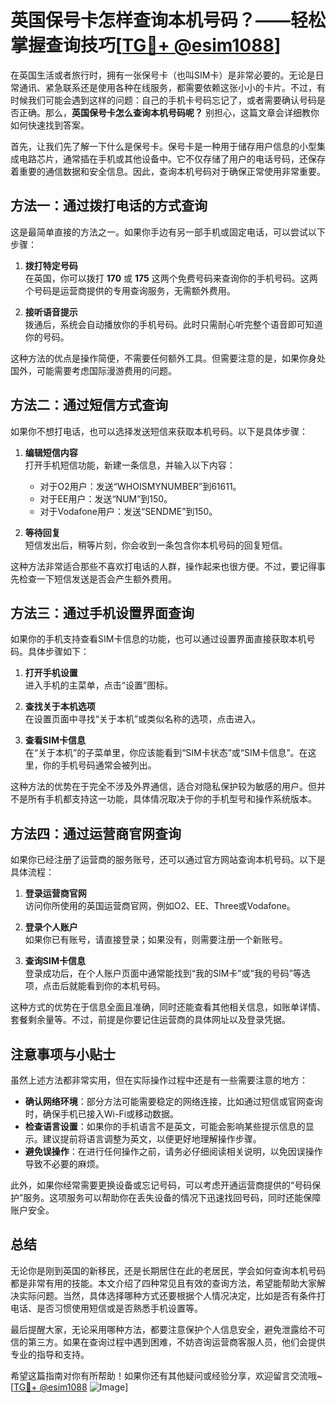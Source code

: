 # 英国保号卡怎样查询本机号码？——轻松掌握查询技巧[[TG💪+ @esim1088](https://t.me/s/esim1088)]

在英国生活或者旅行时，拥有一张保号卡（也叫SIM卡）是非常必要的。无论是日常通讯、紧急联系还是使用各种在线服务，都需要依赖这张小小的卡片。不过，有时候我们可能会遇到这样的问题：自己的手机卡号码忘记了，或者需要确认号码是否正确。那么，**英国保号卡怎么查询本机号码呢？** 别担心，这篇文章会详细教你如何快速找到答案。

首先，让我们先了解一下什么是保号卡。保号卡是一种用于储存用户信息的小型集成电路芯片，通常插在手机或其他设备中。它不仅存储了用户的电话号码，还保存着重要的通信数据和安全信息。因此，查询本机号码对于确保正常使用非常重要。

## 方法一：通过拨打电话的方式查询

这是最简单直接的方法之一。如果你手边有另一部手机或固定电话，可以尝试以下步骤：

1. **拨打特定号码**  
   在英国，你可以拨打 **170** 或 **175** 这两个免费号码来查询你的手机号码。这两个号码是运营商提供的专用查询服务，无需额外费用。

2. **接听语音提示**  
   拨通后，系统会自动播放你的手机号码。此时只需耐心听完整个语音即可知道你的号码。

这种方法的优点是操作简便，不需要任何额外工具。但需要注意的是，如果你身处国外，可能需要考虑国际漫游费用的问题。

## 方法二：通过短信方式查询

如果你不想打电话，也可以选择发送短信来获取本机号码。以下是具体步骤：

1. **编辑短信内容**  
   打开手机短信功能，新建一条信息，并输入以下内容：
   - 对于O2用户：发送“WHOISMYNUMBER”到61611。
   - 对于EE用户：发送“NUM”到150。
   - 对于Vodafone用户：发送“SENDME”到150。

2. **等待回复**  
   短信发出后，稍等片刻，你会收到一条包含你本机号码的回复短信。

这种方法非常适合那些不喜欢打电话的人群，操作起来也很方便。不过，要记得事先检查一下短信发送是否会产生额外费用。

## 方法三：通过手机设置界面查询

如果你的手机支持查看SIM卡信息的功能，也可以通过设置界面直接获取本机号码。具体步骤如下：

1. **打开手机设置**  
   进入手机的主菜单，点击“设置”图标。

2. **查找关于本机选项**  
   在设置页面中寻找“关于本机”或类似名称的选项，点击进入。

3. **查看SIM卡信息**  
   在“关于本机”的子菜单里，你应该能看到“SIM卡状态”或“SIM卡信息”。在这里，你的手机号码通常会被列出。

这种方法的优势在于完全不涉及外界通信，适合对隐私保护较为敏感的用户。但并不是所有手机都支持这一功能，具体情况取决于你的手机型号和操作系统版本。

## 方法四：通过运营商官网查询

如果你已经注册了运营商的服务账号，还可以通过官方网站查询本机号码。以下是具体流程：

1. **登录运营商官网**  
   访问你所使用的英国运营商官网，例如O2、EE、Three或Vodafone。

2. **登录个人账户**  
   如果你已有账号，请直接登录；如果没有，则需要注册一个新账号。

3. **查询SIM卡信息**  
   登录成功后，在个人账户页面中通常能找到“我的SIM卡”或“我的号码”等选项，点击后就能看到你的本机号码。

这种方式的优势在于信息全面且准确，同时还能查看其他相关信息，如账单详情、套餐剩余量等。不过，前提是你要记住运营商的具体网址以及登录凭据。

## 注意事项与小贴士

虽然上述方法都非常实用，但在实际操作过程中还是有一些需要注意的地方：

- **确认网络环境**：部分方法可能需要稳定的网络连接，比如通过短信或官网查询时，确保手机已接入Wi-Fi或移动数据。
- **检查语言设置**：如果你的手机语言不是英文，可能会影响某些提示信息的显示。建议提前将语言调整为英文，以便更好地理解操作步骤。
- **避免误操作**：在进行任何操作之前，请务必仔细阅读相关说明，以免因误操作导致不必要的麻烦。

此外，如果你经常需要更换设备或忘记号码，可以考虑开通运营商提供的“号码保护”服务。这项服务可以帮助你在丢失设备的情况下迅速找回号码，同时还能保障账户安全。

## 总结

无论你是刚到英国的新移民，还是长期居住在此的老居民，学会如何查询本机号码都是非常有用的技能。本文介绍了四种常见且有效的查询方法，希望能帮助大家解决实际问题。当然，具体选择哪种方式还要根据个人情况决定，比如是否有条件打电话、是否习惯使用短信或是否熟悉手机设置等。

最后提醒大家，无论采用哪种方法，都要注意保护个人信息安全，避免泄露给不可信的第三方。如果在查询过程中遇到困难，不妨咨询运营商客服人员，他们会提供专业的指导和支持。

希望这篇指南对你有所帮助！如果你还有其他疑问或经验分享，欢迎留言交流哦~ [[TG💪+ @esim1088](https://t.me/s/esim1088) ![Image](https://i.postimg.cc/4NQfJmqS/Snipaste-2025-05-13-00-14-12.png)]